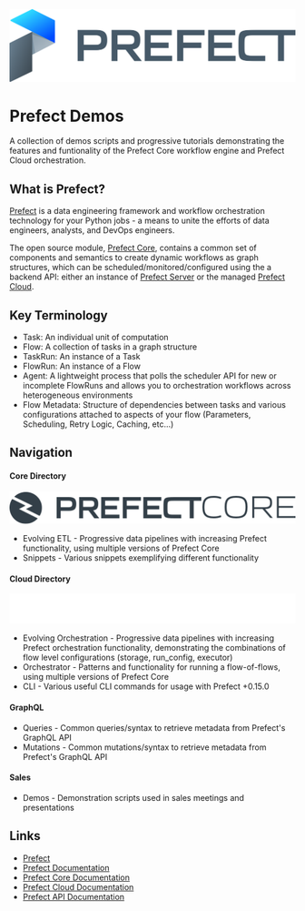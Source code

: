 ![Prefect Logo](/images/prefect-logo-full-gradient.svg)
# Prefect Demos
A collection of demos scripts and progressive tutorials demonstrating the features and funtionality of the Prefect Core workflow engine and Prefect Cloud orchestration.

## What is Prefect?
[Prefect](http://prefect.io) is a data engineering framework and workflow orchestration technology for your Python jobs - a means to unite the efforts of data engineers, analysts, and DevOps engineers.

The open source module, [Prefect Core](https://github.com/PrefectHQ/prefect), contains a common set of components and semantics to create dynamic workflows as graph structures, which can be scheduled/monitored/configured using the a backend API: either an instance of [Prefect Server](https://docs.prefect.io/orchestration/server/overview.html) or the managed [Prefect Cloud](https://cloud.prefect.io). 

## Key Terminology
* Task: An individual unit of computation
* Flow: A collection of tasks in a graph structure
* TaskRun: An instance of a Task
* FlowRun: An instance of a Flow
* Agent: A lightweight process that polls the scheduler API for new or incomplete FlowRuns and allows you to orchestration workflows across heterogeneous environments
* Flow Metadata: Structure of dependencies between tasks and various configurations attached to aspects of your flow (Parameters, Scheduling, Retry Logic, Caching, etc...)

## Navigation
#### Core Directory
![Prefect Core Logo](/images/prefect-core-logo.svg)
* Evolving ETL - Progressive data pipelines with increasing Prefect functionality, using multiple versions of Prefect Core
* Snippets - Various snippets exemplifying different functionality

#### Cloud Directory
![Prefect Cloud Logo](/images/prefect-cloud-logo-white.f7c8b5e3.svg)
* Evolving Orchestration - Progressive data pipelines with increasing Prefect orchestration functionality, demonstrating the combinations of flow level configurations (storage, run_config, executor)
* Orchestrator - Patterns and functionality for running a flow-of-flows, using multiple versions of Prefect Core
* CLI - Various useful CLI commands for usage with Prefect +0.15.0

#### GraphQL
* Queries - Common queries/syntax to retrieve metadata from Prefect's GraphQL API
* Mutations - Common mutations/syntax to retrieve metadata from Prefect's GraphQL API

#### Sales
* Demos - Demonstration scripts used in sales meetings and presentations

## Links
* [Prefect](http://prefect.io)
* [Prefect Documentation](http://docs.prefect.io)
* [Prefect Core Documentation](https://docs.prefect.io/core/)
* [Prefect Cloud Documentation](https://docs.prefect.io/orchestration/)
* [Prefect API Documentation](https://docs.prefect.io/api/latest/)
